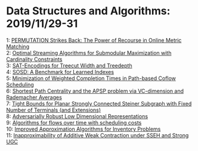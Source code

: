 # Data Structures and Algorithms: 2019/11/29-31  
1: [PERMUTATION Strikes Back: The Power of Recourse in Online Metric  Matching](https://doi.org/10.48550/arXiv.1911.12778)  
2: [Optimal Streaming Algorithms for Submodular Maximization with  Cardinality Constraints](https://doi.org/10.48550/arXiv.1911.12959)  
3: [SAT-Encodings for Treecut Width and Treedepth](https://doi.org/10.48550/arXiv.1911.12995)  
4: [SOSD: A Benchmark for Learned Indexes](https://doi.org/10.48550/arXiv.1911.13014)  
5: [Minimization of Weighted Completion Times in Path-based Coflow  Scheduling](https://doi.org/10.48550/arXiv.1911.13085)  
6: [Shortest Path Centrality and the APSP problem via VC-dimension and  Rademacher Averages](https://doi.org/10.48550/arXiv.1911.13144)  
7: [Tight Bounds for Planar Strongly Connected Steiner Subgraph with Fixed  Number of Terminals (and Extensions)](https://doi.org/10.48550/arXiv.1911.13161)  
8: [Adversarially Robust Low Dimensional Representations](https://doi.org/10.48550/arXiv.1911.13268)  
9: [Algorithms for flows over time with scheduling costs](https://doi.org/10.48550/arXiv.1912.00082)  
10: [Improved Approximation Algorithms for Inventory Problems](https://doi.org/10.48550/arXiv.1912.00101)  
11: [Inapproximability of Additive Weak Contraction under SSEH and Strong UGC](https://doi.org/10.48550/arXiv.1912.00143)  